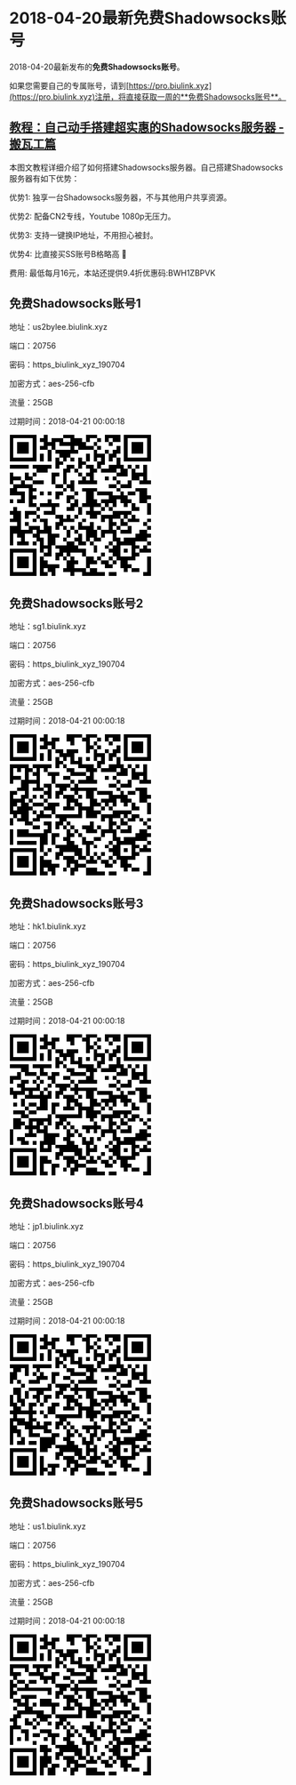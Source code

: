 # 2018-04-20最新**免费Shadowsocks账号**

2018-04-20最新发布的**免费Shadowsocks账号**。

如果您需要自己的专属账号，请到[https://pro.biulink.xyz](https://pro.biulink.xyz)注册，将直接获取一周的**免费Shadowsocks账号**。

## [教程：自己动手搭建超实惠的Shadowsocks服务器 - 搬瓦工篇](https://github.com/Biulink/ShadowsocksTutorials/blob/master/%E6%95%99%E6%82%A8%E8%87%AA%E5%B7%B1%E5%8A%A8%E6%89%8B%E6%90%AD%E5%BB%BA%E8%B6%85%E5%AE%9E%E6%83%A0%E7%9A%84Shadowsocks%E6%9C%8D%E5%8A%A1%E5%99%A8%20-%20%E6%90%AC%E7%93%A6%E5%B7%A5%E7%AF%87.md)
  
  本图文教程详细介绍了如何搭建Shadowsocks服务器。自己搭建Shadowsocks服务器有如下优势：

  优势1: 独享一台Shadowsocks服务器，不与其他用户共享资源。

  优势2: 配备CN2专线，Youtube 1080p无压力。

  优势3: 支持一键换IP地址，不用担心被封。

  优势4: 比直接买SS账号B格略高 🙂

  费用: 最低每月16元，本站还提供9.4折优惠码:BWH1ZBPVK  
## 免费Shadowsocks账号1

地址：us2bylee.biulink.xyz

端口：20756

密码：https_biulink_xyz_190704

加密方式：aes-256-cfb

流量：25GB

过期时间：2018-04-21 00:00:18

![免费Shadowsocks账号](../qrcode/3e9fb994-7770-4e31-a804-65d50b9acddf.png)

## 免费Shadowsocks账号2

地址：sg1.biulink.xyz

端口：20756

密码：https_biulink_xyz_190704

加密方式：aes-256-cfb

流量：25GB

过期时间：2018-04-21 00:00:18

![免费Shadowsocks账号](../qrcode/5f26d45e-8498-4828-80e4-0ccd1f8673ce.png)

## 免费Shadowsocks账号3

地址：hk1.biulink.xyz

端口：20756

密码：https_biulink_xyz_190704

加密方式：aes-256-cfb

流量：25GB

过期时间：2018-04-21 00:00:18

![免费Shadowsocks账号](../qrcode/8d221673-30ff-4f7e-994f-677fb6683a6d.png)

## 免费Shadowsocks账号4

地址：jp1.biulink.xyz

端口：20756

密码：https_biulink_xyz_190704

加密方式：aes-256-cfb

流量：25GB

过期时间：2018-04-21 00:00:18

![免费Shadowsocks账号](../qrcode/0b643064-8af3-422b-9bf3-db5b7e719c4a.png)

## 免费Shadowsocks账号5

地址：us1.biulink.xyz

端口：20756

密码：https_biulink_xyz_190704

加密方式：aes-256-cfb

流量：25GB

过期时间：2018-04-21 00:00:18

![免费Shadowsocks账号](../qrcode/a7a25a10-42cc-417b-a7ae-4d6529b9f996.png)


